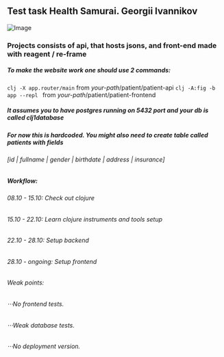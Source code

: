 ## Test task Health Samurai. Georgii Ivannikov
![Image](https://i.ibb.co/F3qc8nK/BLOODED-HS-CANDIDATE.jpg)
### Projects consists of api, that hosts jsons, and front-end made with reagent / re-frame

##### To make the website work one should use 2 commands:
 `clj -X app.router/main` from *your-path*/patient/patient-api
 `clj -A:fig -b app --repl ` from *your-path*/patient/patient-frontend
#####  It assumes you to have postgres running on 5432 port and your db is called clj1database
##### For now this is hardcoded. You might also need to create table called patients with fields
###### [*id* | *fullname* | *gender* | *birthdate* | *address* | *insurance*]

##### Workflow:
###### 08.10 - 15.10: Check out clojure
###### 15.10 - 22.10: Learn clojure instruments and tools setup
###### 22.10 - 28.10: Setup backend
###### 28.10 - ongoing: Setup frontend

###### Weak points: 
###### ⋅⋅⋅No frontend tests.
###### ⋅⋅⋅Weak database tests.
###### ⋅⋅⋅No deployment version. 

